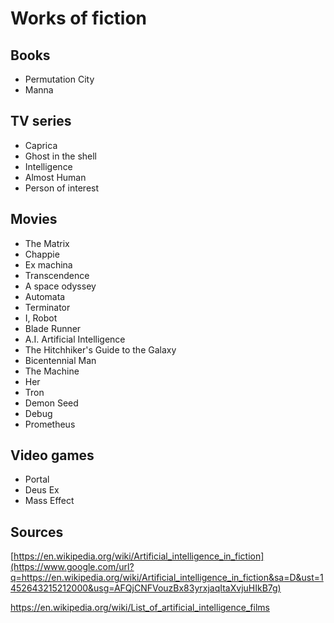 # <a id="h.1mgbjii81qd" name="h.1mgbjii81qd"></a>Works of fiction

## <a id="h.9pryh45wgxfl" name="h.9pryh45wgxfl"></a>Books

- Permutation City
- Manna

## <a id="h.rqjk307x0qut" name="h.rqjk307x0qut"></a>TV series

- Caprica
- Ghost in the shell
- Intelligence
- Almost Human
- Person of interest

## <a id="h.bo86nln2gxji" name="h.bo86nln2gxji"></a>Movies

- The Matrix
- Chappie
- Ex machina
- Transcendence
- A space odyssey
- Automata
- Terminator
- I, Robot
- Blade Runner
- A.I. Artificial Intelligence
- The Hitchhiker's Guide to the Galaxy
- Bicentennial Man
- The Machine
- Her
- Tron
- Demon Seed
- Debug
- Prometheus

## <a id="h.es2r9r20usqi" name="h.es2r9r20usqi"></a>Video games

- Portal
- Deus Ex
- Mass Effect

## <a id="h.4fjz9udo94qd" name="h.4fjz9udo94qd"></a>Sources

[https://en.wikipedia.org/wiki/Artificial_intelligence_in_fiction](https://www.google.com/url?q=https://en.wikipedia.org/wiki/Artificial_intelligence_in_fiction&sa=D&ust=1452643215212000&usg=AFQjCNFVouzBx83yrxjaqItaXvjuHIkB7g)

https://en.wikipedia.org/wiki/List_of_artificial_intelligence_films